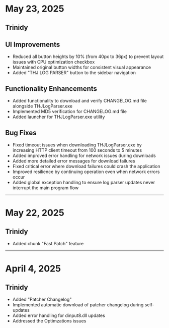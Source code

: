 # May 23, 2025

## Trinidy

## UI Improvements

- Reduced all button heights by 10% (from 40px to 36px) to prevent layout issues with CPU optimization checkbox
- Maintained original button widths for consistent visual appearance
- Added "THJ LOG PARSER" button to the sidebar navigation

## Functionality Enhancements

- Added functionality to download and verify CHANGELOG.md file alongside THJLogParser.exe
- Implemented MD5 verification for CHANGELOG.md file
- Added launcher for THJLogParser.exe utility

## Bug Fixes

- Fixed timeout issues when downloading THJLogParser.exe by increasing HTTP client timeout from 100 seconds to 5 minutes
- Added improved error handling for network issues during downloads
- Added more detailed error messages for download failures
- Fixed critical error where download failures could crash the application
- Improved resilience by continuing operation even when network errors occur
- Added global exception handling to ensure log parser updates never interrupt the main program flow

---

# May 22, 2025

## Trinidy

- Added chunk "Fast Patch" feature

---

# April 4, 2025

## Trinidy

- Added "Patcher Changelog"
- Implemented automatic download of patcher changelog during self-updates
- Added error handling for dinput8.dll updates
- Addressed the Optimzations issues

